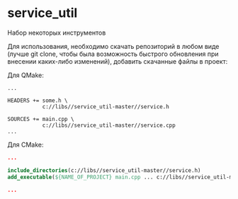 # service_util
Набор некоторых инструментов

Для использования, необходимо скачать репозиторий в любом виде (лучше git clone, чтобы была возможность быстрого обновления при внесении каких-либо изменений),
добавить скачанные файлы в проект:

Для QMake:
```qmake 
...

HEADERS += some.h \
           c://libs//service_util-master//service.h
            
SOURCES += main.cpp \
           c://libs//service_util-master//service.cpp
...
```
Для CMake:
```cmake
...

include_directories(c://libs//service_util-master//service.h)
add_executable(${NAME_OF_PROJECT} main.cpp ... c://libs//service_util-master//service.cpp)

...
```
